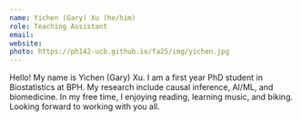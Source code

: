 ```yaml
---
name: Yichen (Gary) Xu (he/him)
role: Teaching Assistant
email: 
website: 
photo: https://ph142-ucb.github.io/fa25/img/yichen.jpg
---
```


Hello! My name is Yichen (Gary) Xu. I am a first year PhD student in Biostatistics at BPH. My research include causal inference, AI/ML, and biomedicine. In my free time, I enjoying reading, learning music, and biking. Looking forward to working with you all.